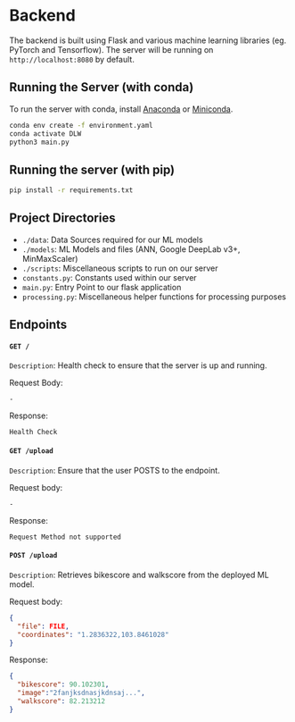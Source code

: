 # Backend

The backend is built using Flask and various machine learning libraries (eg. PyTorch and Tensorflow). The server will be running on `http://localhost:8080` by default.

## Running the Server (with conda)

To run the server with conda, install [Anaconda](https://www.anaconda.com/products/distribution) or [Miniconda](https://docs.conda.io/en/latest/miniconda.html).


```bash
conda env create -f environment.yaml
conda activate DLW
python3 main.py
```
## Running the server (with pip)
```bash
pip install -r requirements.txt
```
## Project Directories
- `./data`: Data Sources required for our ML models
- `./models`: ML Models and files (ANN, Google DeepLab v3+, MinMaxScaler)
- `./scripts`: Miscellaneous scripts to run on our server
- `constants.py`: Constants used within our server
- `main.py`: Entry Point to our flask application
- `processing.py`: Miscellaneous helper functions for processing purposes

## Endpoints

#### `GET /`

`Description`: Health check to ensure that the server is up and running.

Request Body:

```
-
```
Response:
```
Health Check
```

#### `GET /upload`
`Description`: Ensure that the user POSTS to the endpoint.

Request body:
```
-
```
Response:
```
Request Method not supported
```

#### `POST /upload`
`Description`: Retrieves bikescore and walkscore from the deployed ML model.

Request body:
```JSON
{
  "file": FILE,
  "coordinates": "1.2836322,103.8461028"
}
```
Response:
```JSON
{
  "bikescore": 90.102301,
  "image":"2fanjksdnasjkdnsaj...",
  "walkscore": 82.213212
}
```

